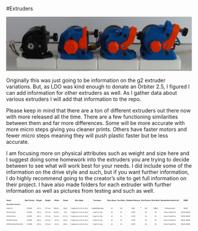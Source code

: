 #Extruders

![Alt text](https://github.com/TheKittieKatt/Information-Insights/blob/main/Extruders/Extruders.JPG)

Originally this was just going to be information on the g2 extruder variations.  But, as LDO was kind enough to donate an Orbiter 2.5, I figured I can add information for other extruders as well.  As I gather data about various extruders I will add that information to the repo.   

Please keep in mind that there are a ton of different extruders out there now with more released all the time.   There are a few functioning similarities between them and far more differences.    Some will be more accurate with more micro steps giving you cleaner prints.   Others have faster motors and fewer micro steps meaning they will push plastic faster but be less accurate.   

I am focusing more on physical attributes such as weight and size here and I suggest doing some homework into the extruders you are trying to decide between to see what will work best for your needs.  I did include some of the information on the drive style and such, but if you want further information, I do highly recommend going to the creator’s site to get full information on their project.  I have also made folders for each extruder with further information as well as pictures from testing and such as well.

![Alt text](https://github.com/TheKittieKatt/Information-Insights/blob/main/Extruders/ExtruderTesting.jpg)
